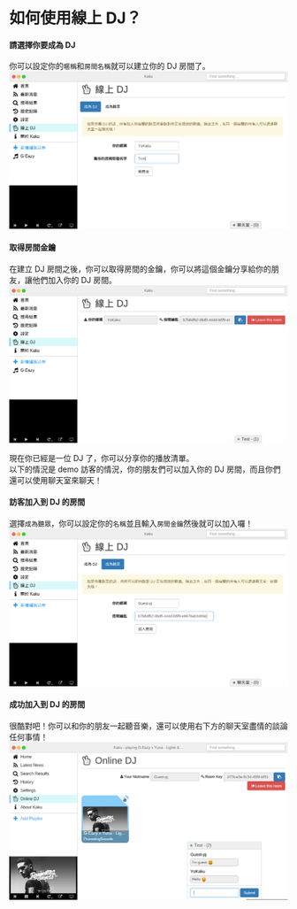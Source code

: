 # 如何使用線上 DJ？

#### 請選擇你要成為 DJ
你可以設定你的`暱稱`和`房間名稱`就可以建立你的 DJ 房間了。  
![onlineDJ](../screenshot/onlineDJ.png)

#### 取得房間金鑰
在建立 DJ 房間之後，你可以取得房間的金鑰，你可以將這個金鑰分享給你的朋友，讓他們加入你的 DJ 房間。  
![getRoomKey](../screenshot/getRoomKey.png)

現在你已經是一位 DJ 了，你可以分享你的播放清單。  
以下的情況是 demo 訪客的情況，你的朋友們可以加入你的 DJ 房間，而且你們還可以使用聊天室來聊天！  

#### 訪客加入到 DJ 的房間
選擇`成為聽眾`，你可以設定你的`名稱`並且輸入`房間金鑰`然後就可以加入囉！  
![guest](../screenshot/guest.png)

#### 成功加入到 DJ 的房間
很酷對吧！你可以和你的朋友一起聽音樂，還可以使用右下方的聊天室盡情的談論任何事情！  
![successfulJoin](../screenshot/successfulJoin.png)

